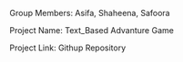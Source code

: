 Group Members:
Asifa,
Shaheena,
Safoora

Project Name:
Text_Based Advanture Game

Project Link:
Githup Repository 
